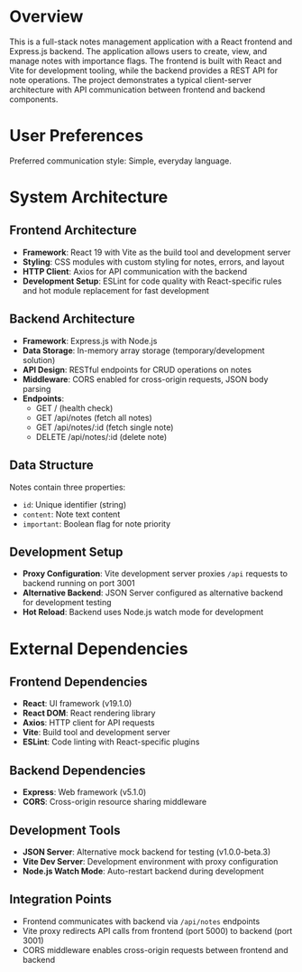 # Overview

This is a full-stack notes management application with a React frontend and Express.js backend. The application allows users to create, view, and manage notes with importance flags. The frontend is built with React and Vite for development tooling, while the backend provides a REST API for note operations. The project demonstrates a typical client-server architecture with API communication between frontend and backend components.

# User Preferences

Preferred communication style: Simple, everyday language.

# System Architecture

## Frontend Architecture
- **Framework**: React 19 with Vite as the build tool and development server
- **Styling**: CSS modules with custom styling for notes, errors, and layout
- **HTTP Client**: Axios for API communication with the backend
- **Development Setup**: ESLint for code quality with React-specific rules and hot module replacement for fast development

## Backend Architecture
- **Framework**: Express.js with Node.js
- **Data Storage**: In-memory array storage (temporary/development solution)
- **API Design**: RESTful endpoints for CRUD operations on notes
- **Middleware**: CORS enabled for cross-origin requests, JSON body parsing
- **Endpoints**: 
  - GET / (health check)
  - GET /api/notes (fetch all notes)
  - GET /api/notes/:id (fetch single note)
  - DELETE /api/notes/:id (delete note)

## Data Structure
Notes contain three properties:
- `id`: Unique identifier (string)
- `content`: Note text content
- `important`: Boolean flag for note priority

## Development Setup
- **Proxy Configuration**: Vite development server proxies `/api` requests to backend running on port 3001
- **Alternative Backend**: JSON Server configured as alternative backend for development testing
- **Hot Reload**: Backend uses Node.js watch mode for development

# External Dependencies

## Frontend Dependencies
- **React**: UI framework (v19.1.0)
- **React DOM**: React rendering library
- **Axios**: HTTP client for API requests
- **Vite**: Build tool and development server
- **ESLint**: Code linting with React-specific plugins

## Backend Dependencies
- **Express**: Web framework (v5.1.0)
- **CORS**: Cross-origin resource sharing middleware

## Development Tools
- **JSON Server**: Alternative mock backend for testing (v1.0.0-beta.3)
- **Vite Dev Server**: Development environment with proxy configuration
- **Node.js Watch Mode**: Auto-restart backend during development

## Integration Points
- Frontend communicates with backend via `/api/notes` endpoints
- Vite proxy redirects API calls from frontend (port 5000) to backend (port 3001)
- CORS middleware enables cross-origin requests between frontend and backend